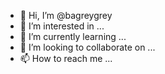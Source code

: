 - 👋 Hi, I’m @bagreygrey
- 👀 I’m interested in ...
- 🌱 I’m currently learning ...
- 💞️ I’m looking to collaborate on ...
- 📫 How to reach me ...

<!---
bagreygrey/bagreygrey is a ✨ special ✨ repository because its `README.md` (this file) appears on your GitHub profile.
You can click the Preview link to take a look at your changes.
--->

